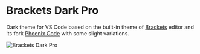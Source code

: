 # Brackets Dark Pro

Dark theme for VS Code based on the built-in theme of [Brackets](https://brackets.io) editor and its fork [Phoenix Code](https://phcode.io) with some slight variations.

![Brackets Dark Pro](https://github.com/skabeche/vscode-brackets-dark-pro/blob/main/brackets-dark-pro.png?raw=true)